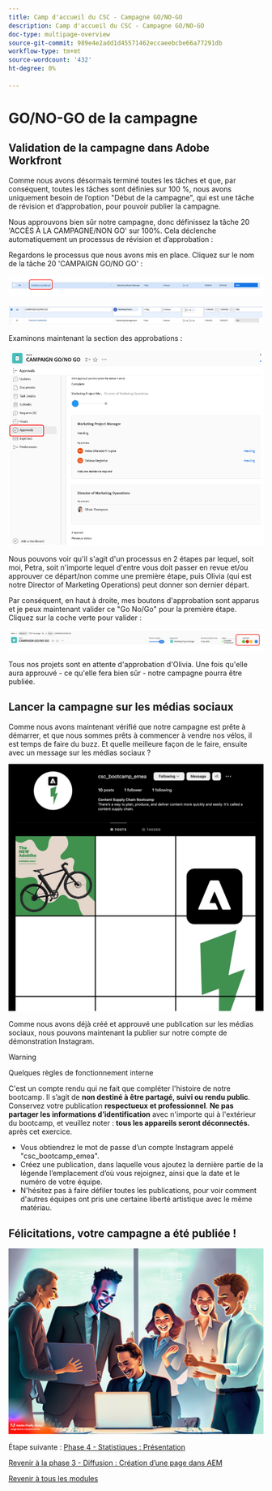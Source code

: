 ```yaml
---
title: Camp d'accueil du CSC - Campagne GO/NO-GO
description: Camp d'accueil du CSC - Campagne GO/NO-GO
doc-type: multipage-overview
source-git-commit: 989e4e2add1d45571462eccaeebcbe66a77291db
workflow-type: tm+mt
source-wordcount: '432'
ht-degree: 0%

---
```


# GO/NO-GO de la campagne

## Validation de la campagne dans Adobe Workfront

Comme nous avons désormais terminé toutes les tâches et que, par conséquent, toutes les tâches sont définies sur 100 %, nous avons uniquement besoin de l’option &quot;Début de la campagne&quot;, qui est une tâche de révision et d’approbation, pour pouvoir publier la campagne.

Nous approuvons bien sûr notre campagne, donc définissez la tâche 20 &#39;ACCÈS À LA CAMPAGNE/NON GO&#39; sur 100%. Cela déclenche automatiquement un processus de révision et d’approbation :

Regardons le processus que nous avons mis en place. Cliquez sur le nom de la tâche 20 &#39;CAMPAIGN GO/NO GO&#39; :

![Clic sur la tâche](./images/gonogo-button.png)

![Mise à jour des détails](./images/gonogo-details.png)

Examinons maintenant la section des approbations :

![Clic sur les validations](./images/gonogo-approvals.png)

Nous pouvons voir qu&#39;il s&#39;agit d&#39;un processus en 2 étapes par lequel, soit moi, Petra, soit n&#39;importe lequel d&#39;entre vous doit passer en revue et/ou approuver ce départ/non comme une première étape, puis Olivia (qui est notre Director of Marketing Operations) peut donner son dernier départ.

Par conséquent, en haut à droite, mes boutons d&#39;approbation sont apparus et je peux maintenant valider ce &quot;Go No/Go&quot; pour la première étape. Cliquez sur la coche verte pour valider :

![approuver la campagne](./images/gongo-given-approvals.png)

Tous nos projets sont en attente d&#39;approbation d&#39;Olivia. Une fois qu&#39;elle aura approuvé - ce qu&#39;elle fera bien sûr - notre campagne pourra être publiée.

## Lancer la campagne sur les médias sociaux

Comme nous avons maintenant vérifié que notre campagne est prête à démarrer, et que nous sommes prêts à commencer à vendre nos vélos, il est temps de faire du buzz. Et quelle meilleure façon de le faire, ensuite avec un message sur les médias sociaux ?

![La page de démonstration d’Instagram](./images/instagram-overview.png)

Comme nous avons déjà créé et approuvé une publication sur les médias sociaux, nous pouvons maintenant la publier sur notre compte de démonstration Instagram.

>[!WARNING]
> Quelques règles de fonctionnement interne
> 
> C&#39;est un compte rendu qui ne fait que compléter l&#39;histoire de notre bootcamp. Il s’agit de **non destiné à être partagé, suivi ou rendu public**. Conservez votre publication **respectueux et professionnel**. **Ne pas partager les informations d’identification** avec n&#39;importe qui à l&#39;extérieur du bootcamp, et veuillez noter : **tous les appareils seront déconnectés.** après cet exercice.

- Vous obtiendrez le mot de passe d’un compte Instagram appelé &quot;csc_bootcamp_emea&quot;.
- Créez une publication, dans laquelle vous ajoutez la dernière partie de la légende l’emplacement d’où vous rejoignez, ainsi que la date et le numéro de votre équipe.
- N&#39;hésitez pas à faire défiler toutes les publications, pour voir comment d&#39;autres équipes ont pris une certaine liberté artistique avec le même matériau.

## Félicitations, votre campagne a été publiée !

![Lancement de campagne](./images/launch.jpg)

Étape suivante : [Phase 4 - Statistiques : Présentation](../insights/overview.md)

[Revenir à la phase 3 - Diffusion : Création d’une page dans AEM](./app.md)

[Revenir à tous les modules](../../overview.md)
